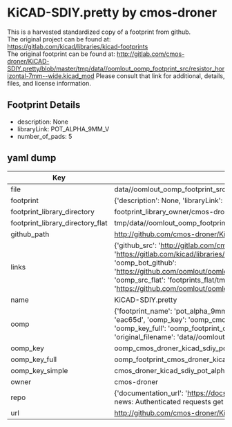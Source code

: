 # KiCAD-SDIY.pretty by cmos-droner  
This is a harvested standardized copy of a footprint from github.  
The original project can be found at:  
https://gitlab.com/kicad/libraries/kicad-footprints  
The original footprint can be found at:
http://gitlab.com/cmos-droner/KiCAD-SDIY.pretty/blob/master/tmp/data//oomlout_oomp_footprint_src/resistor_horizontal-7mm--wide.kicad_mod
Please consult that link for additional, details, files, and license information.  
## Footprint Details
* description: None  
* libraryLink: POT_ALPHA_9MM_V  
* number_of_pads: 5  
## yaml dump  
| Key | Value |  
| --- | --- |  
| file | data//oomlout_oomp_footprint_src/KiCAD-SDIY.pretty/pot_alpha-9mm--vertical.kicad_mod |  
| footprint | {'description': None, 'libraryLink': 'POT_ALPHA_9MM_V', 'number_of_pads': 5} |  
| footprint_library_directory | footprint_library_owner/cmos-droner_KiCAD-SDIY.pretty |  
| footprint_library_directory_flat | tmp/data//oomlout_oomp_footprint_src/footprints_flat/cmos_droner_kicad_sdiy_pot_alpha_9mm_vertical/working |  
| github_path | http://github.com/cmos-droner/KiCAD-SDIY.pretty/blob/master/tmp/data//oomlout_oomp_footprint_src/pot_alpha-9mm--vertical.kicad_mod |  
| links | {'github_src': 'http://gitlab.com/cmos-droner/KiCAD-SDIY.pretty/blob/master/tmp/data//oomlout_oomp_footprint_src/resistor_horizontal-7mm--wide.kicad_mod', 'github_src_repo': 'https://gitlab.com/kicad/libraries/kicad-footprints', 'oomp_bot': 'tmp/data//oomlout_oomp_footprint_src/footprints/cmos_droner_kicad_sdiy_pot_alpha_9mm_vertical/working', 'oomp_bot_github': 'https://github.com/oomlout/oomlout_oomp_footprint_bot/tree/main/tmp/data//oomlout_oomp_footprint_src/footprints/cmos_droner_kicad_sdiy_pot_alpha_9mm_vertical/working', 'oomp_src_flat': 'footprints_flat/tmp/data//oomlout_oomp_footprint_src/footprints_flat/cmos_droner_kicad_sdiy_pot_alpha_9mm_vertical/working', 'oomp_src_flat_github': 'https://github.com/oomlout/oomlout_oomp_footprint_src/tree/main/tmp/data//oomlout_oomp_footprint_src/footprints_flat/cmos_droner_kicad_sdiy_pot_alpha_9mm_vertical/working'} |  
| name | KiCAD-SDIY.pretty |  
| oomp | {'footprint_name': 'pot_alpha_9mm_vertical', 'library_name': 'kicad_sdiy', 'md5': 'eac65d93fa666e2b700251834ab60c7c', 'md5_10': 'eac65d93fa', 'md5_5': 'eac65', 'md5_6': 'eac65d', 'oomp_key': 'oomp_cmos_droner_kicad_sdiy_pot_alpha_9mm_vertical', 'oomp_key_extra': 'oomp_footprint_cmos_droner_kicad_sdiy_pot_alpha_9mm_vertical', 'oomp_key_full': 'oomp_footprint_cmos_droner_kicad_sdiy_pot_alpha_9mm_vertical_eac65d', 'oomp_key_simple': 'cmos_droner_kicad_sdiy_pot_alpha_9mm_vertical', 'original_filename': 'data//oomlout_oomp_footprint_src/KiCAD-SDIY.pretty/pot_alpha-9mm--vertical.kicad_mod', 'owner_name': 'cmos_droner'} |  
| oomp_key | oomp_cmos_droner_kicad_sdiy_pot_alpha_9mm_vertical |  
| oomp_key_full | oomp_footprint_cmos_droner_kicad_sdiy_pot_alpha_9mm_vertical |  
| oomp_key_simple | cmos_droner_kicad_sdiy_pot_alpha_9mm_vertical |  
| owner | cmos-droner |  
| repo | {'documentation_url': 'https://docs.github.com/rest/overview/resources-in-the-rest-api#rate-limiting', 'message': "API rate limit exceeded for 84.66.142.224. (But here's the good news: Authenticated requests get a higher rate limit. Check out the documentation for more details.)"} |  
| url | http://github.com/cmos-droner/KiCAD-SDIY.pretty |  

